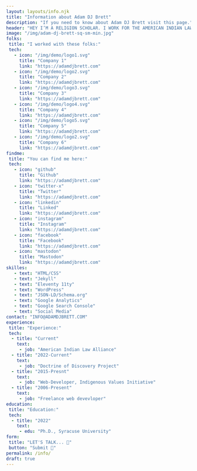 ```yaml
---
layout: layouts/info.njk
title: "Information about Adam DJ Brett"
description: "If you need to know about Adam DJ Brett visit this page."
header: "HEY I’M A RELIGION SCHOLAR. I WORK FOR THE AMERICAN INDIAN LAW ALLIANCE AND ALSO ON THE DOCTRINE OF DISCOVERY PROJECT.  WHEN I'M NOT TEACHING OR CODING I'M PLAYING DUNGEONS & DRAGONS OR WATCHING LACROSSE."
image: "/img/adam-dj-brett-sq-sm-min.jpg"
folks: 
 title: "I worked with these folks:"
 tech: 
   - icon: "/img/demo/logo1.svg"
     title: "Company 1"
     link: "https://adamdjbrett.com"
   - icon: "/img/demo/logo2.svg"
     title: "Company 2"
     link: "https://adamdjbrett.com"
   - icon: "/img/demo/logo3.svg"
     title: "Company 3"
     link: "https://adamdjbrett.com"
   - icon: "/img/demo/logo4.svg"
     title: "Company 4"
     link: "https://adamdjbrett.com"
   - icon: "/img/demo/logo5.svg"
     title: "Company 5"
     link: "https://adamdjbrett.com"
   - icon: "/img/demo/logo2.svg"
     title: "Company 6"
     link: "https://adamdjbrett.com"
findme: 
 title: "You can find me here:"
 tech: 
   - icon: "github"
     title: "Github"
     link: "https://adamdjbrett.com"
   - icon: "twitter-x"
     title: "Twitter"
     link: "https://adamdjbrett.com"
   - icon: "linkedin"
     title: "Linked"
     link: "https://adamdjbrett.com"
   - icon: "instagram"
     title: "Instagram"
     link: "https://adamdjbrett.com"
   - icon: "facebook"
     title: "Facebook"
     link: "https://adamdjbrett.com"
   - icon: "mastodon"
     title: "Mastodon"
     link: "https://adamdjbrett.com"
skilles: 
   - text: "HTML/CSS"
   - text: "Jekyll"
   - text: "Eleventy 11ty"
   - text: "WordPress"
   - text: "JSON-LD/Schema.org"
   - text: "Google Analytics"
   - text: "Google Search Console"
   - text: "Social Media"
contact: "INFO@ADAMDJBRETT.COM"
experience:
 title: "Experience:"
 tech: 
  - title: "Current"
    text: 
     - job: "American Indian Law Alliance" 
  - title: "2022-Current"
    text: 
     - job: "Doctrine of Discovery Project" 
  - title: "2015-Presnt"
    text: 
     - job: "Web-Developer, Indigenous Values Initiative" 
  - title: "2006-Present"
    text: 
     - job: "Freelance web devevloper"
education:
 title: "Education:"
 tech: 
  - title: "2022"
    text: 
     - edu: "Ph.D., Syracuse University"
form: 
 title: "LET'S TALK... 💬"
 button: "Submit 🚀"
permalink: /info/
draft: true
---
```

